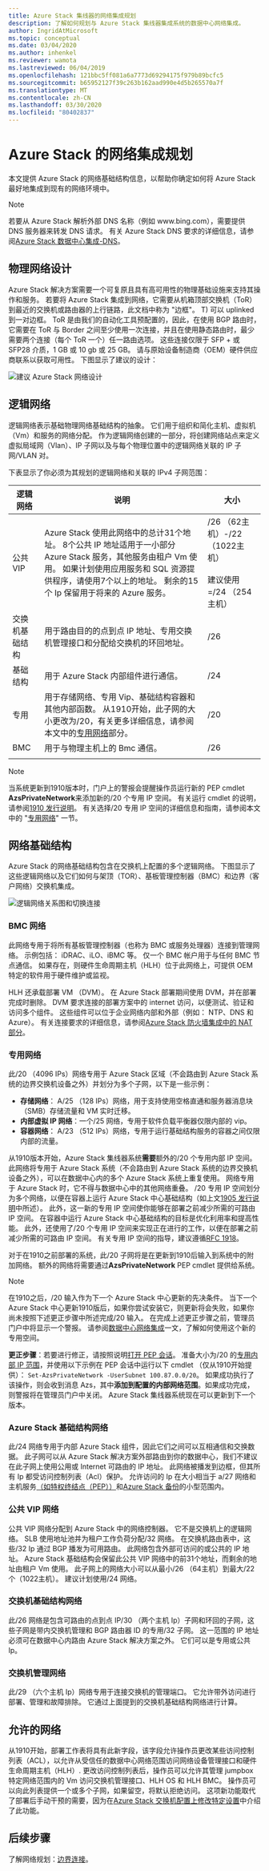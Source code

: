 ```yaml
---
title: Azure Stack 集线器的网络集成规划
description: 了解如何规划与 Azure Stack 集线器集成系统的数据中心网络集成。
author: IngridAtMicrosoft
ms.topic: conceptual
ms.date: 03/04/2020
ms.author: inhenkel
ms.reviewer: wamota
ms.lastreviewed: 06/04/2019
ms.openlocfilehash: 121bbc5ff081a6a7773d69294175f979b89bcfc5
ms.sourcegitcommit: b65952127f39c263b162aad990e4d5b265570a7f
ms.translationtype: MT
ms.contentlocale: zh-CN
ms.lasthandoff: 03/30/2020
ms.locfileid: "80402837"
---
```

# <a name="network-integration-planning-for-azure-stack"></a>Azure Stack 的网络集成规划

本文提供 Azure Stack 的网络基础结构信息，以帮助你确定如何将 Azure Stack 最好地集成到现有的网络环境中。 

> [!NOTE]
> 若要从 Azure Stack 解析外部 DNS 名称（例如 www\.bing.com），需要提供 DNS 服务器来转发 DNS 请求。 有关 Azure Stack DNS 要求的详细信息，请参阅[Azure Stack 数据中心集成-DNS](azure-stack-integrate-dns.md)。

## <a name="physical-network-design"></a>物理网络设计

Azure Stack 解决方案需要一个可复原且具有高可用性的物理基础设施来支持其操作和服务。 若要将 Azure Stack 集成到网络，它需要从机箱顶部交换机（ToR）到最近的交换机或路由器的上行链路，此文档中称为 "边框"。 T) 可以 uplinked 到一对边框。 ToR 是由我们的自动化工具预配置的，因此，在使用 BGP 路由时，它需要在 ToR 与 Border 之间至少使用一次连接，并且在使用静态路由时，最少需要两个连接（每个 ToR 一个）任一路由选项。 这些连接仅限于 SFP + 或 SFP28 介质，1 GB 或 10 gb 或 25 GB。 请与原始设备制造商（OEM）硬件供应商联系以获取可用性。 下图显示了建议的设计：

![建议 Azure Stack 网络设计](media/azure-stack-network/physical-network.svg)


## <a name="logical-networks"></a>逻辑网络

逻辑网络表示基础物理网络基础结构的抽象。 它们用于组织和简化主机、虚拟机（Vm）和服务的网络分配。 作为逻辑网络创建的一部分，将创建网络站点来定义虚拟局域网（Vlan）、IP 子网以及与每个物理位置中的逻辑网络关联的 IP 子网/VLAN 对。

下表显示了你必须为其规划的逻辑网络和关联的 IPv4 子网范围：

| 逻辑网络 | 说明 | 大小 | 
| -------- | ------------- | ------------ | 
| 公共 VIP | Azure Stack 使用此网络中的总计31个地址。 8个公共 IP 地址适用于一小部分 Azure Stack 服务，其他服务由租户 Vm 使用。 如果计划使用应用服务和 SQL 资源提供程序，请使用7个以上的地址。 剩余的15个 Ip 保留用于将来的 Azure 服务。 | /26 （62主机）-/22 （1022主机）<br><br>建议使用 =/24 （254主机） | 
| 交换机基础结构 | 用于路由目的的点到点 IP 地址、专用交换机管理接口和分配给交换机的环回地址。 | /26 | 
| 基础结构 | 用于 Azure Stack 内部组件进行通信。 | /24 |
| 专用 | 用于存储网络、专用 Vip、基础结构容器和其他内部函数。 从1910开始，此子网的大小更改为/20，有关更多详细信息，请参阅本文中的[专用网络](#private-network)部分。 | /20 | 
| BMC | 用于与物理主机上的 Bmc 通信。 | /26 | 
| | | |

> [!NOTE]
> 当系统更新到1910版本时，门户上的警报会提醒操作员运行新的 PEP cmdlet **AzsPrivateNetwork**来添加新的/20 个专用 IP 空间。 有关运行 cmdlet 的说明，请参阅[1910 发行说明](release-notes.md)。 有关选择/20 专用 IP 空间的详细信息和指南，请参阅本文中的 "[专用网络](#private-network)" 一节。

## <a name="network-infrastructure"></a>网络基础结构

Azure Stack 的网络基础结构包含在交换机上配置的多个逻辑网络。 下图显示了这些逻辑网络以及它们如何与架顶（TOR）、基板管理控制器（BMC）和边界（客户网络）交换机集成。

![逻辑网络关系图和切换连接](media/azure-stack-network/networkdiagram.svg)

### <a name="bmc-network"></a>BMC 网络

此网络专用于将所有基板管理控制器（也称为 BMC 或服务处理器）连接到管理网络。 示例包括： iDRAC、iLO、iBMC 等。 仅一个 BMC 帐户用于与任何 BMC 节点通信。 如果存在，则硬件生命周期主机（HLH）位于此网络上，可提供 OEM 特定的软件用于硬件维护或监视。

HLH 还承载部署 VM （DVM）。 在 Azure Stack 部署期间使用 DVM，并在部署完成时删除。 DVM 要求连接的部署方案中的 internet 访问，以便测试、验证和访问多个组件。 这些组件可以位于企业网络内部和外部（例如： NTP、DNS 和 Azure）。 有关连接要求的详细信息，请参阅[Azure Stack 防火墙集成中的 NAT 部分](azure-stack-firewall.md#network-address-translation)。

### <a name="private-network"></a>专用网络

此/20 （4096 IPs）网络专用于 Azure Stack 区域（不会路由到 Azure Stack 系统的边界交换机设备之外）并划分为多个子网，以下是一些示例：

- **存储网络**： A/25 （128 IPs）网络，用于支持使用空格直通和服务器消息块（SMB）存储流量和 VM 实时迁移。
- **内部虚拟 IP 网络**：一个/25 网络，专用于软件负载平衡器仅限内部的 vip。
- **容器网络**： A/23 （512 IPs）网络，专用于运行基础结构服务的容器之间仅限内部的流量。

从1910版本开始，Azure Stack 集线器系统**需要**额外的/20 个专用内部 IP 空间。 此网络将专用于 Azure Stack 系统（不会路由到 Azure Stack 系统的边界交换机设备之外），可以在数据中心内的多个 Azure Stack 系统上重复使用。 网络专用于 Azure Stack 时，它不得与数据中心中的其他网络重叠。 /20 专用 IP 空间划分为多个网络，以便在容器上运行 Azure Stack 中心基础结构（如上文[1905 发行说明](release-notes.md?view=azs-1905)中所述）。 此外，这一新的专用 IP 空间使你能够在部署之前减少所需的可路由 IP 空间。 在容器中运行 Azure Stack 中心基础结构的目标是优化利用率和提高性能。 此外，还使用了/20 个专用 IP 空间来实现正在进行的工作，以便在部署之前减少所需的可路由 IP 空间。 有关专用 IP 空间的指导，建议遵循[RFC 1918](https://tools.ietf.org/html/rfc1918)。

对于在1910之前部署的系统，此/20 子网将是在更新到1910后输入到系统中的附加网络。 额外的网络将需要通过**AzsPrivateNetwork** PEP cmdlet 提供给系统。

> [!NOTE]
> 在1910之后，/20 输入作为下一个 Azure Stack 中心更新的先决条件。 当下一个 Azure Stack 中心更新1910版后，如果你尝试安装它，则更新将会失败，如果你尚未按照下述更正步骤中所述完成/20 输入。 在完成上述更正步骤之前，管理员门户中将显示一个警报。 请参阅[数据中心网络集成](azure-stack-network.md#private-network)一文，了解如何使用这个新的专用空间。

**更正步骤**：若要进行修正，请按照说明[打开 PEP 会话](azure-stack-privileged-endpoint.md#access-the-privileged-endpoint)。 准备大小为/20 的[专用内部 IP 范围](azure-stack-network.md#logical-networks)，并使用以下示例在 PEP 会话中运行以下 cmdlet （仅从1910开始提供）： `Set-AzsPrivateNetwork -UserSubnet 100.87.0.0/20`。 如果成功执行了该操作，则会收到消息 Azs，其中**添加到配置的内部网络范围**。如果成功完成，则警报将在管理员门户中关闭。 Azure Stack 集线器系统现在可以更新到下一个版本。

### <a name="azure-stack-infrastructure-network"></a>Azure Stack 基础结构网络
此/24 网络专用于内部 Azure Stack 组件，因此它们之间可以互相通信和交换数据。 此子网可以从 Azure Stack 解决方案外部路由到你的数据中心，我们不建议在此子网上使用公用或 Internet 可路由的 IP 地址。 此网络被播发到边框，但其所有 Ip 都受访问控制列表（Acl）保护。 允许访问的 Ip 在大小相当于 a/27 网络和主机服务[（如特权终结点（PEP））](azure-stack-privileged-endpoint.md)和[Azure Stack 备份](azure-stack-backup-reference.md)的小型范围内。

### <a name="public-vip-network"></a>公共 VIP 网络

公共 VIP 网络分配到 Azure Stack 中的网络控制器。 它不是交换机上的逻辑网络。 SLB 使用地址池并为租户工作负荷分配/32 网络。 在交换机路由表中，这些/32 Ip 通过 BGP 播发为可用路由。 此网络包含外部可访问的或公共的 IP 地址。 Azure Stack 基础结构会保留此公共 VIP 网络中的前31个地址，而剩余的地址由租户 Vm 使用。 此子网上的网络大小可以从最小/26 （64主机）到最大/22 个（1022主机）。 建议计划使用/24 网络。

### <a name="switch-infrastructure-network"></a>交换机基础结构网络

此/26 网络是包含可路由的点到点 IP/30 （两个主机 Ip）子网和环回的子网，这些子网是带内交换机管理和 BGP 路由器 ID 的专用/32 子网。 这一范围的 IP 地址必须可在数据中心内路由 Azure Stack 解决方案之外。 它们可以是专用或公共 Ip。

### <a name="switch-management-network"></a>交换机管理网络

此/29 （六个主机 Ip）网络专用于连接交换机的管理端口。 它允许带外访问进行部署、管理和故障排除。 它通过上面提到的交换机基础结构网络进行计算。

## <a name="permitted-networks"></a>允许的网络

从1910开始，部署工作表将具有此新字段，该字段允许操作员更改某些访问控制列表（ACL），以允许从受信任的数据中心网络范围访问网络设备管理接口和硬件生命周期主机（HLH）. 更改访问控制列表后，操作员可以允许其管理 jumpbox 特定网络范围内的 Vm 访问交换机管理接口、HLH OS 和 HLH BMC。 操作员可以向此列表提供一个或多个子网，如果留空，将默认拒绝访问。 这项新功能取代了部署后手动干预的需要，因为在[Azure Stack 交换机配置上修改特定设置](https://docs.microsoft.com/azure-stack/operator/azure-stack-customer-defined#access-control-list-updates)中介绍了此功能。

## <a name="next-steps"></a>后续步骤

了解网络规划：[边界连接](azure-stack-border-connectivity.md)。